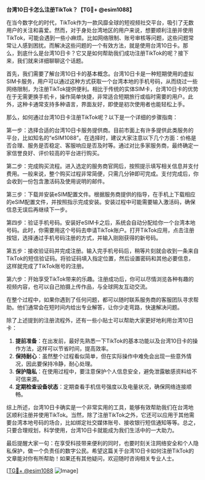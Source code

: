 **台湾10日卡怎么注册TikTok？【TG💪+ @esim1088】**

在当今数字化的时代，TikTok作为一款风靡全球的短视频社交平台，吸引了无数用户的关注和喜爱。然而，对于身处台湾地区的用户来说，想要顺利注册并使用TikTok，可能会遇到一些小麻烦。比如网络限制、账号审核等问题，这些问题常常让人感到困扰。而解决这些问题的一个有效方法，就是使用台湾10日卡。那么，到底什么是台湾10日卡？它又是如何帮助我们成功注册TikTok的呢？接下来，我们就来详细聊聊这个话题。

首先，我们需要了解台湾10日卡的基本概念。台湾10日卡是一种短期使用的虚拟SIM卡服务，用户可以通过这种方式获取一个台湾本地的手机号码，从而绕过一些网络限制，为注册TikTok提供便利。相比于传统的实体SIM卡，台湾10日卡的优势在于无需更换手机卡，操作简单快捷，非常适合短期旅行或临时需要的用户。此外，这种卡通常支持多种语言，界面友好，即使是初次使用者也能轻松上手。

那么，如何通过台湾10日卡注册TikTok呢？以下是一个详细的步骤指南：

第一步：选择合适的台湾10日卡服务提供商。目前市面上有许多提供此类服务的平台，比如知名的“eSIM1088”。在选择时，建议大家注意以下几个方面：价格是否合理、服务是否稳定、客服响应是否及时等。通过对比多家服务商，最终确定一家信誉良好、评价较高的平台进行购买。

第二步：完成购买流程。进入选定的服务商官网后，按照提示填写相关信息并支付费用。一般来说，整个购买过程非常简便，只需几分钟即可完成。支付完成后，你会收到一份包含激活码及使用说明的邮件。

第三步：下载并安装eSIM配置文件。根据服务商提供的指导，在手机上下载相应的eSIM配置文件，并按照指示完成安装。安装过程中可能需要输入激活码，确保信息无误后再继续下一步。

第四步：验证手机号码。安装好eSIM卡之后，系统会自动分配给你一个台湾本地号码。此时，你需要用这个号码去申请TikTok账户。打开TikTok应用，点击注册按钮，选择通过手机号码注册的方式，并输入刚刚获得的新号码。

第五步：接收验证码并完成注册。输入完手机号码后，稍等片刻就会收到一条来自TikTok的短信验证码。将验证码填入指定位置，然后设置密码和其他必要信息，这样就完成了TikTok账号的注册。

第六步：开始享受TikTok带来的乐趣。注册成功后，你可以尽情浏览各种有趣的视频内容，也可以自己拍摄上传作品，与全球网友互动交流。

在整个过程中，如果你遇到了任何问题，都可以随时联系服务商的客服团队寻求帮助。他们通常会在短时间内给出专业解答，让你少走弯路，快速解决问题。

除了上述提到的注册流程外，还有一些小贴士可以帮助大家更好地利用台湾10日卡：

1. **提前准备**：在出发前，最好先熟悉一下TikTok的基本功能以及台湾10日卡的操作方法，这样可以节省时间，提高效率。
2. **保持耐心**：虽然整个过程看似简单，但在实际操作中难免会出现一些意外情况，因此要保持冷静，耐心处理。
3. **保护隐私**：在使用过程中，要注意保护个人信息安全，避免泄露敏感资料给不可信来源。
4. **定期检查设备状态**：定期查看手机信号强度以及电量状况，确保网络连接顺畅。

综上所述，台湾10日卡确实是一个非常实用的工具，能够有效帮助我们在台湾地区顺利注册并使用TikTok。当然，除了注册TikTok之外，它还可以应用于其他需要台湾本地号码的场合，比如绑定社交媒体账号、接收银行短信通知等等。总之，只要合理规划，科学使用，台湾10日卡就能成为我们生活中的一大助力。

最后提醒大家一句：在享受科技带来便利的同时，也要时刻关注网络安全和个人隐私保护，做一个负责任的数字公民。希望这篇关于台湾10日卡如何注册TikTok的文章能对你有所帮助！如果还有其他疑问，欢迎随时咨询相关专业人士。

[[TG💪+ @esim1088](https://t.me/s/esim1088) ![Image](https://i.postimg.cc/4NQfJmqS/Snipaste-2025-05-13-00-14-12.png)]